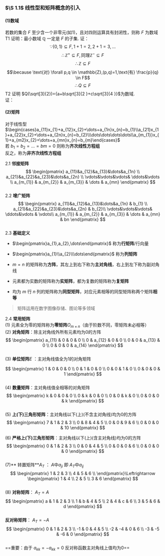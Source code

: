 ### $\S 1.1$ 线性型和矩阵概念的引入
#### (1)**数域**  
若数的集合 $F$ 至少含一个非零元(如1)，且对四则运算具有封闭性，则称 $F$ 为数域  
T1 证明：最小数域 $\mathbb Q$ 一定是 $F$ 的子集.
证：$$\because \{0,1\} \subseteq F,1+1=2,2+1=3,...$$  $$\therefore \mathbb{Z}^{+} \subseteq F,\text{同理} \mathbb{Z}^{-} \subseteq F$$
$$ \therefore \mathbb{Z} \subseteq F$$
$$\because \text{对} \forall p,q \in \mathbb{Z},(p,q)=1,\text{有} \frac{p}{q} \in F$$
$$\therefore Q \subseteq F $$
T2 证明 $Q(\sqrt[3]{2})={a+b\sqrt[3]{2  }+c\sqrt[3]{4  }}$为数域.  
证：  
#### (2)**矩阵**  
对于线性型$\begin{cases}a_{11}x_{1}+a_{12}x_{2}+\dots+a_{1n}x_{n}=b_{1}\\a_{21}x_{1}+a_{22}x_{2}+\dots+a_{2n}x_{n}=b_{2}\\\dots\dots\dots\dots\\a_{m_{1}}x_{1}+a_{m2}x_{2}+\dots+a_{mn}x_{n}=b_{m}\end{cases}$  
若 $b_{1}=b_{2}=\dots=bm=0$ 则称为**齐次线性方程组**  
反之，称为**非齐次线性方程组**

2.1 **邻接矩阵**  
$$
\begin{pmatrix}
a_{11}&a_{12}&a_{13}&\dots&a_{1n} \\
a_{21}&a_{22}&a_{23}&\dots&a_{2n} \\
\vdots&\vdots&\vdots& \ddots&\vdots \\
a_{m_{1}} & a_{m_{2}} & a_{m_{3}} & \dots & a_{mn}
\end{pmatrix}
$$      
 2.2 **增广矩阵**  
$$
\begin{pmatrix}
a_{11}&a_{12}&a_{13}&\dots&a_{1n} & b_{1} \\
a_{21}&a_{22}&a_{23}&\dots&a_{2n}  & b_{2}\\
\vdots&\vdots&\vdots& \ddots&\vdots  & \vdots\\
a_{m_{1}} & a_{m_{2}} & a_{m_{3}} & \dots & a_{mn} & bn
\end{pmatrix}
$$  
 2.3 **基础定义**  
* $\begin{pmatrix}a_{1},a_{2},\dots\end{pmatrix}$ 称为**行矩阵**/行向量  
* $\begin{pmatrix}a_{1}\\a_{2}\\\dots\end{pmatrix}$ 称为**列矩阵**  
 
* $m=n$ 的矩阵称为**方阵**，其左上到右下称为**主对角线**，右上到左下称为副对角线   
* 元素都为实数的矩阵称为**实矩阵**，都为复数的矩阵称为**复矩阵**  
* 均为 $m$ 行 $n$ 列的矩阵称为**同型矩阵**，对应元素相等的同型矩阵称两个矩阵**相等**  

>矩阵运用在数字图像存储、图论等多领域  

2.4 **常用矩阵**  
(1) 元素全为零的矩阵称为**零矩阵**$O_{m\times n}$（由于阶数不同，零矩阵未必相等）  
(2) **对角矩阵**：除主对角线外所有元素均为0的方阵  
$$
\begin{pmatrix}
a_{11} & 0 & 0 & 0 \\
0 & a_{12} & 0 & 0 \\
0 & 0 & a_{13} & 0 \\
0 & 0 & 0 & a_{14}
\end{pmatrix}
$$  
  (3) **单位矩阵**$E$ ：主对角线值全为1的对角矩阵  

$$
\begin{pmatrix}
1 & 0 & 0 & 0 \\
0 & 1 & 0 & 0 \\
0 & 0 & 1 & 0 \\
0 & 0 & 0 & 1
\end{pmatrix}
$$  
  (4) **数量矩阵**：主对角线值全相等的对角矩阵  
$$
\begin{pmatrix}
k & 0 & 0 & 0 \\
0 & k & 0 & 0 \\
0 & 0 & k & 0 \\
0 & 0 & 0 & k
\end{pmatrix}
$$  
  (5) **上(下)三角形矩阵**：主对角线以下(上)(不含主对角线)均为0的方阵  
$$
\begin{pmatrix}
7 & 1 & 2 & 3 \\
0 & 8 & 4 & 5 \\
0 & 0 & 9 & 6 \\
0 & 0 & 0 & 10
\end{pmatrix}
$$  

  (6) **严格上(下)三角形矩阵**：主对角线以下(上)(含主对角线)均为0的方阵  
$$
\begin{pmatrix}
0 & 1 & 2 & 3 \\
0 & 0 & 4 & 5 \\
0 & 0 & 0 & 6 \\
0 & 0 & 0 & 0
\end{pmatrix}
$$  
  (7)** 转置矩阵**$A_{T}$ ： $A\text{中}a_{ji}$ 即 $A_{T}\text{中}a_{ij}$  
$$
\begin{pmatrix}
1 & 2 & 3 \\
4 & 5 & 6 \\
\end{pmatrix}\Leftrightarrow
\begin{pmatrix}
1 & 4 \\
2 & 5  \\
3 & 6
\end{pmatrix}
$$  
  (8) **对称矩阵**： $A_{T}=A$  
$$
\begin{pmatrix}
a & 1 & 2 & 3 \\
1 & b & 4 & 5 \\
2 & 4 & c & 6 \\
3 & 5 & 6 & d
\end{pmatrix}
$$  
  **反对称矩阵**： $A_{T}=-A$  
$$
\begin{pmatrix}
0 & 1 & 2 & 3 \\
-1 & 0 & 4 & 5 \\
-2 & -4 & 0 & 6 \\
-3 & -5 & -6 & 0
\end{pmatrix}
$$  
  ==重要：由于 $a_{kk}=-a_{kk}=0$ 反对称函数主对角线上值均为0==